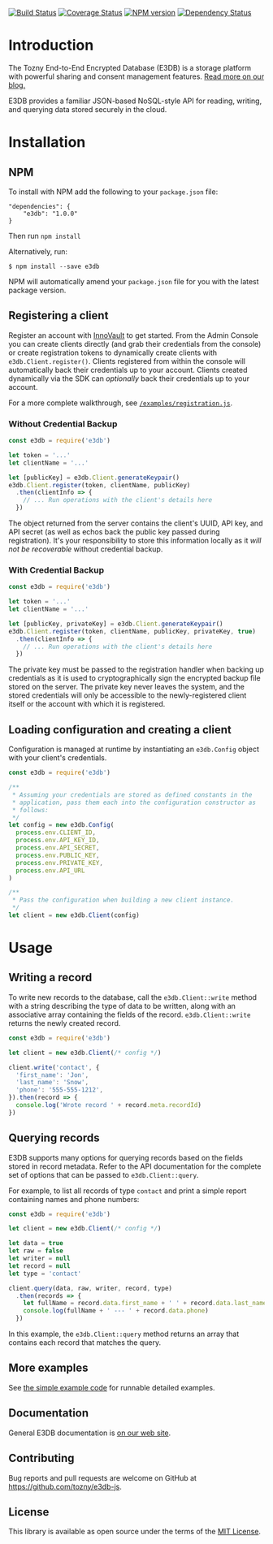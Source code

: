 [![Build Status][travis-image]][travis-url] [![Coverage Status][coveralls-image]][coveralls-url] [![NPM version][npm-image]][npm-url] [![Dependency Status][daviddm-image]][daviddm-url]

# Introduction

The Tozny End-to-End Encrypted Database (E3DB) is a storage platform with powerful sharing and consent management features.
[Read more on our blog.](https://tozny.com/blog/announcing-project-e3db-the-end-to-end-encrypted-database/)

E3DB provides a familiar JSON-based NoSQL-style API for reading, writing, and querying data stored securely in the cloud.

# Installation

## NPM

To install with NPM add the following to your `package.json` file:

```
"dependencies": {
    "e3db": "1.0.0"
}
```

Then run `npm install`

Alternatively, run:

```
$ npm install --save e3db
```

NPM will automatically amend your `package.json` file for you with the latest package version.

## Registering a client

Register an account with [InnoVault](https://inoovault.io) to get started. From the Admin Console you can create clients directly (and grab their credentials from the console) or create registration tokens to dynamically create clients with `e3db.Client.register()`. Clients registered from within the console will automatically back their credentials up to your account. Clients created dynamically via the SDK can _optionally_ back their credentials up to your account.

For a more complete walkthrough, see [`/examples/registration.js`](https://github.com/tozny/e3db-js/blob/master/examples/registration.js).

### Without Credential Backup

```js
const e3db = require('e3db')

let token = '...'
let clientName = '...'

let [publicKey] = e3db.Client.generateKeypair()
e3db.Client.register(token, clientName, publicKey)
  .then(clientInfo => {
    // ... Run operations with the client's details here
  })
```

The object returned from the server contains the client's UUID, API key, and API secret (as well as echos back the public key passed during registration). It's your responsibility to store this information locally as it _will not be recoverable_ without credential backup.

### With Credential Backup

```js
const e3db = require('e3db')

let token = '...'
let clientName = '...'

let [publicKey, privateKey] = e3db.Client.generateKeypair()
e3db.Client.register(token, clientName, publicKey, privateKey, true)
  .then(clientInfo => {
    // ... Run operations with the client's details here
  })
```

The private key must be passed to the registration handler when backing up credentials as it is used to cryptographically sign the encrypted backup file stored on the server. The private key never leaves the system, and the stored credentials will only be accessible to the newly-registered client itself or the account with which it is registered.

## Loading configuration and creating a client

Configuration is managed at runtime by instantiating an `e3db.Config` object with your client's credentials.

```js
const e3db = require('e3db')

/**
 * Assuming your credentials are stored as defined constants in the
 * application, pass them each into the configuration constructor as
 * follows:
 */
let config = new e3db.Config(
  process.env.CLIENT_ID,
  process.env.API_KEY_ID,
  process.env.API_SECRET,
  process.env.PUBLIC_KEY,
  process.env.PRIVATE_KEY,
  process.env.API_URL
)

/**
 * Pass the configuration when building a new client instance.
 */
let client = new e3db.Client(config)
```

# Usage

## Writing a record

To write new records to the database, call the `e3db.Client::write` method with a string describing the type of data to be written, along with an associative array containing the fields of the record. `e3db.Client::write` returns the newly created record.

```js
const e3db = require('e3db')

let client = new e3db.Client(/* config */)

client.write('contact', {
  'first_name': 'Jon',
  'last_name': 'Snow',
  'phone': '555-555-1212',
}).then(record => {
  console.log('Wrote record ' + record.meta.recordId)
})
```

## Querying records

E3DB supports many options for querying records based on the fields stored in record metadata. Refer to the API documentation for the complete set of options that can be passed to `e3db.Client::query`.

For example, to list all records of type `contact` and print a simple report containing names and phone numbers:

```js
const e3db = require('e3db')

let client = new e3db.Client(/* config */)

let data = true
let raw = false
let writer = null
let record = null
let type = 'contact'

client.query(data, raw, writer, record, type)
  .then(records => {
    let fullName = record.data.first_name + ' ' + record.data.last_name
    console.log(fullName + ' --- ' + record.data.phone)
  })
```

In this example, the `e3db.Client::query` method returns an array that contains each record that matches the query.

## More examples

See [the simple example code](https://github.com/tozny/e3db-js/blob/master/examples/simple.js) for runnable detailed examples.

## Documentation

General E3DB documentation is [on our web site](https://tozny.com/documentation/e3db/).

## Contributing

Bug reports and pull requests are welcome on GitHub at https://github.com/tozny/e3db-js.

## License

This library is available as open source under the terms of the [MIT License](http://opensource.org/licenses/MIT).

[npm-image]: https://badge.fury.io/js/e3db.svg
[npm-url]: https://npmjs.org/package/e3db
[travis-image]: https://travis-ci.org/tozny/e3db-js.svg?branch=master
[travis-url]: https://travis-ci.org/tozny/e3db-js
[coveralls-image]: https://coveralls.io/repos/github/tozny/e3db-js/badge.svg?branch=master
[coveralls-url]: https://coveralls.io/github/tozny/e3db-js
[daviddm-image]: https://david-dm.org/tozny/e3db-js.svg?theme=shields.io
[daviddm-url]: https://david-dm.org/tozny/e3db-js
